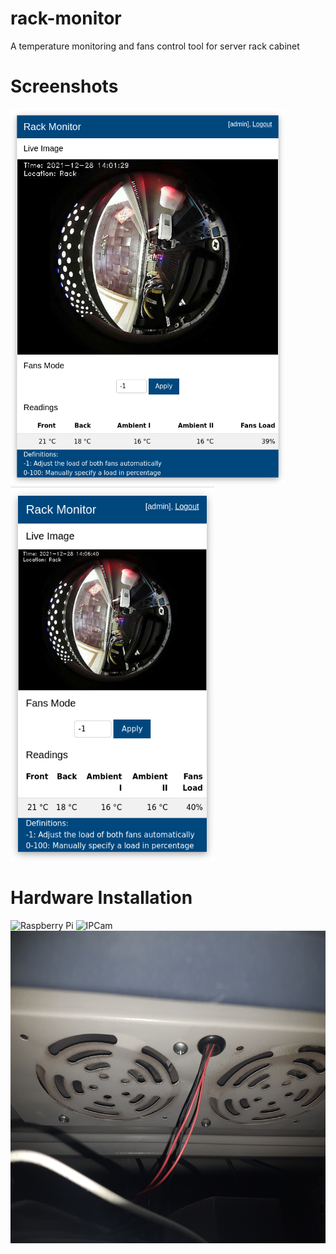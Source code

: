# rack-monitor
A temperature monitoring and fans control tool for server rack cabinet

# Screenshots

<p float="left">
    <img src="./images/desktop.png" height="600" alt="Desktop GUI" />    
    <img src="./images/smartphone.png" height="600" alt="Mobile GUI" />
</p>

# Hardware Installation

<p float="left">
    <img src="./images/raspberry-pi.jpg" height="500" alt="Raspberry Pi" />    
    <img src="./images/ipcam.jpg" height="500" alt="IPCam" />
    <img src="./images/cooling-fans.jpg" height="500" alt="Cooling Fans" />
</p>



